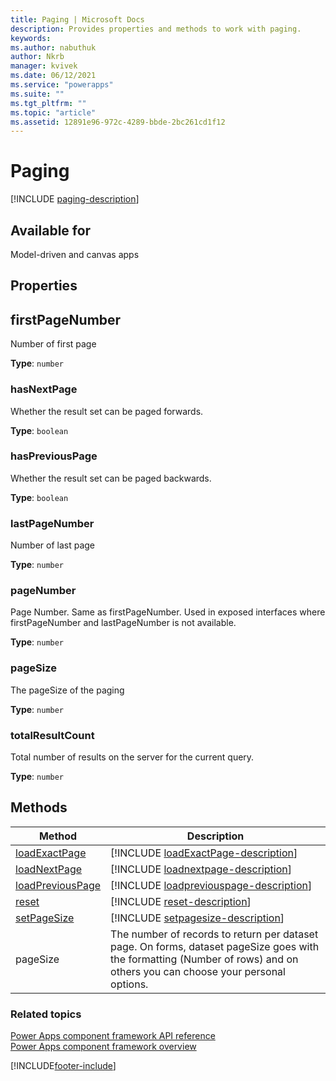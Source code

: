 ```yaml
---
title: Paging | Microsoft Docs
description: Provides properties and methods to work with paging.
keywords:
ms.author: nabuthuk
author: Nkrb
manager: kvivek
ms.date: 06/12/2021
ms.service: "powerapps"
ms.suite: ""
ms.tgt_pltfrm: ""
ms.topic: "article"
ms.assetid: 12891e96-972c-4289-bbde-2bc261cd1f12
---
```


# Paging

[!INCLUDE [paging-description](includes/paging-description.md)]

## Available for

Model-driven and canvas apps

## Properties

## firstPageNumber

Number of first page

**Type**: `number`

### hasNextPage

Whether the result set can be paged forwards.

**Type**: `boolean`

### hasPreviousPage

Whether the result set can be paged backwards.

**Type**: `boolean`

### lastPageNumber

Number of last page

**Type**: `number`

### pageNumber

Page Number. Same as firstPageNumber. Used in exposed interfaces where firstPageNumber and lastPageNumber is not available.

**Type**: `number`

### pageSize

The pageSize of the paging

**Type**: `number`

### totalResultCount

Total number of results on the server for the current query.

**Type**: `number`

## Methods

| Method                                         | Description                                                                                                                                                                |
| ---------------------------------------------- | -------------------------------------------------------------------------------------------------------------------------------------------------------------------------- |
| [loadExactPage](paging/loadExactPage.md)       | [!INCLUDE [loadExactPage-description](paging/includes/loadExactPage-description.md)]                                                                                       |
| [loadNextPage](paging/loadnextpage.md)         | [!INCLUDE [loadnextpage-description](paging/includes/loadnextpage-description.md)]                                                                                         |
| [loadPreviousPage](paging/loadpreviouspage.md) | [!INCLUDE [loadpreviouspage-description](paging/includes/loadpreviouspage-description.md)]                                                                                 |
| [reset](paging/reset.md)                       | [!INCLUDE [reset-description](paging/includes/reset-description.md)]                                                                                                       |
| [setPageSize](paging/setpagesize.md)           | [!INCLUDE [setpagesize-description](paging/includes/setpagesize-description.md)]                                                                                           |
| pageSize                                       | The number of records to return per dataset page. On forms, dataset pageSize goes with the formatting (Number of rows) and on others you can choose your personal options. |

### Related topics

[Power Apps component framework API reference](../reference/index.md)<br/>
[Power Apps component framework overview](../overview.md)

[!INCLUDE[footer-include](../../../includes/footer-banner.md)]
